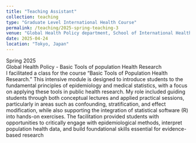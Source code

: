 ```yaml
---
title: "Teaching Assistant"
collection: teaching
type: "Graduate Level International Health Course"
permalink: /teaching/2025-spring-teaching-3
venue: "Global Health Policy department, School of International Health, The University of Tokyo"
date: 2025-04-24
location: "Tokyo, Japan"
---
```


Spring 2025   
Global Health Policy - Basic Tools of population Health Research   
I facilitated a class for the course “Basic Tools of Population Health Research.” This intensive module is designed to introduce students to the fundamental principles of epidemiology and medical statistics, with a focus on applying these tools in public health research. My role included guiding students through both conceptual lectures and applied practical sessions, particularly in areas such as confounding, stratification, and effect modification, while also supporting the integration of statistical software (R) into hands-on exercises. The facilitation provided students with opportunities to critically engage with epidemiological methods, interpret population health data, and build foundational skills essential for evidence-based research